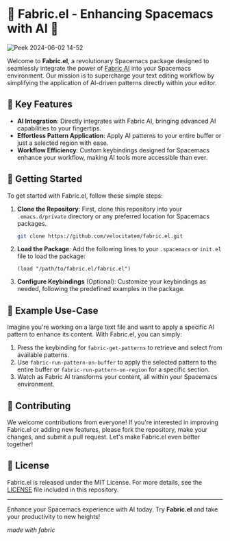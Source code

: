 # 🚀 Fabric.el - Enhancing Spacemacs with AI 🚀

![Peek 2024-06-02 14-52](https://github.com/velocitatem/fabric.el/assets/60182044/832660d0-a575-4164-a17e-866d7bd051ee)


Welcome to **Fabric.el**, a revolutionary Spacemacs package designed to seamlessly integrate the power of [Fabric AI](https://github.com/danielmiessler/fabric) into your Spacemacs environment. Our mission is to supercharge your text editing workflow by simplifying the application of AI-driven patterns directly within your editor.

## 🌟 Key Features

- **AI Integration**: Directly integrates with Fabric AI, bringing advanced AI capabilities to your fingertips.
- **Effortless Pattern Application**: Apply AI patterns to your entire buffer or just a selected region with ease.
- **Workflow Efficiency**: Custom keybindings designed for Spacemacs enhance your workflow, making AI tools more accessible than ever.

## 🚀 Getting Started

To get started with Fabric.el, follow these simple steps:

1. **Clone the Repository**: First, clone this repository into your `.emacs.d/private` directory or any preferred location for Spacemacs packages.
   ```sh
   git clone https://github.com/velocitatem/fabric.el.git
   ```
2. **Load the Package**: Add the following lines to your `.spacemacs` or `init.el` file to load the package:
   ```elisp
   (load "/path/to/fabric.el/fabric.el")
   ```
3. **Configure Keybindings** (Optional): Customize your keybindings as needed, following the predefined examples in the package.

## 📖 Example Use-Case

Imagine you're working on a large text file and want to apply a specific AI pattern to enhance its content. With Fabric.el, you can simply:

1. Press the keybinding for `fabric-get-patterns` to retrieve and select from available patterns.
2. Use `fabric-run-pattern-on-buffer` to apply the selected pattern to the entire buffer or `fabric-run-pattern-on-region` for a specific section.
3. Watch as Fabric AI transforms your content, all within your Spacemacs environment.

## 🤝 Contributing

We welcome contributions from everyone! If you're interested in improving Fabric.el or adding new features, please fork the repository, make your changes, and submit a pull request. Let's make Fabric.el even better together!

## 📜 License

Fabric.el is released under the MIT License. For more details, see the [LICENSE](LICENSE.md) file included in this repository.

---

Enhance your Spacemacs experience with AI today. Try **Fabric.el** and take your productivity to new heights!

_made with fabric_

